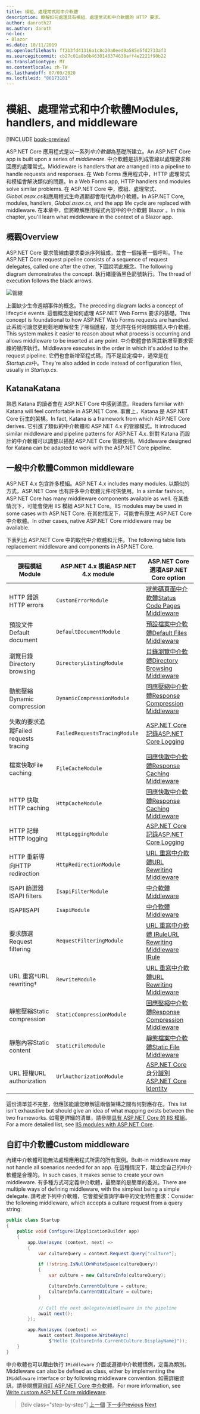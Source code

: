 ```yaml
---
title: 模組、處理常式和中介軟體
description: 瞭解如何處理具有模組、處理常式和中介軟體的 HTTP 要求。
author: danroth27
ms.author: daroth
no-loc:
- Blazor
ms.date: 10/11/2019
ms.openlocfilehash: ff2b3fd41316a1c8c20a0eed9a585e5fd2733af3
ms.sourcegitcommit: cb27c01a8b0b4630148374638aff4e2221f90b22
ms.translationtype: MT
ms.contentlocale: zh-TW
ms.lasthandoff: 07/09/2020
ms.locfileid: "86173181"
---
```

# <a name="modules-handlers-and-middleware"></a><span data-ttu-id="11f0b-103">模組、處理常式和中介軟體</span><span class="sxs-lookup"><span data-stu-id="11f0b-103">Modules, handlers, and middleware</span></span>

[!INCLUDE [book-preview](../../../includes/book-preview.md)]

<span data-ttu-id="11f0b-104">ASP.NET Core 應用程式是以一系列*中介軟體*為基礎所建立。</span><span class="sxs-lookup"><span data-stu-id="11f0b-104">An ASP.NET Core app is built upon a series of *middleware*.</span></span> <span data-ttu-id="11f0b-105">中介軟體是排列成管線以處理要求和回應的處理常式。</span><span class="sxs-lookup"><span data-stu-id="11f0b-105">Middleware is handlers that are arranged into a pipeline to handle requests and responses.</span></span> <span data-ttu-id="11f0b-106">在 Web Forms 應用程式中，HTTP 處理常式和模組會解決類似的問題。</span><span class="sxs-lookup"><span data-stu-id="11f0b-106">In a Web Forms app, HTTP handlers and modules solve similar problems.</span></span> <span data-ttu-id="11f0b-107">在 ASP.NET Core 中，模組、處理常式、 *Global.asax.cs*和應用程式生命週期都會取代為中介軟體。</span><span class="sxs-lookup"><span data-stu-id="11f0b-107">In ASP.NET Core, modules, handlers, *Global.asax.cs*, and the app life cycle are replaced with middleware.</span></span> <span data-ttu-id="11f0b-108">在本章中，您將瞭解應用程式內容中的中介軟體 Blazor 。</span><span class="sxs-lookup"><span data-stu-id="11f0b-108">In this chapter, you'll learn what middleware in the context of a Blazor app.</span></span>

## <a name="overview"></a><span data-ttu-id="11f0b-109">概觀</span><span class="sxs-lookup"><span data-stu-id="11f0b-109">Overview</span></span>

<span data-ttu-id="11f0b-110">ASP.NET Core 要求管線由要求委派序列組成，並會一個接著一個呼叫。</span><span class="sxs-lookup"><span data-stu-id="11f0b-110">The ASP.NET Core request pipeline consists of a sequence of request delegates, called one after the other.</span></span> <span data-ttu-id="11f0b-111">下圖說明此概念。</span><span class="sxs-lookup"><span data-stu-id="11f0b-111">The following diagram demonstrates the concept.</span></span> <span data-ttu-id="11f0b-112">執行緒遵循黑色箭號執行。</span><span class="sxs-lookup"><span data-stu-id="11f0b-112">The thread of execution follows the black arrows.</span></span>

![管線](media/middleware/request-delegate-pipeline.png)

<span data-ttu-id="11f0b-114">上圖缺少生命週期事件的概念。</span><span class="sxs-lookup"><span data-stu-id="11f0b-114">The preceding diagram lacks a concept of lifecycle events.</span></span> <span data-ttu-id="11f0b-115">這個概念是如何處理 ASP.NET Web Forms 要求的基礎。</span><span class="sxs-lookup"><span data-stu-id="11f0b-115">This concept is foundational to how ASP.NET Web Forms requests are handled.</span></span> <span data-ttu-id="11f0b-116">此系統可讓您更輕鬆地瞭解發生了哪個進程，並允許在任何時間點插入中介軟體。</span><span class="sxs-lookup"><span data-stu-id="11f0b-116">This system makes it easier to reason about what process is occurring and allows middleware to be inserted at any point.</span></span> <span data-ttu-id="11f0b-117">中介軟體會依照其新增至要求管線的循序執行。</span><span class="sxs-lookup"><span data-stu-id="11f0b-117">Middleware executes in the order in which it's added to the request pipeline.</span></span> <span data-ttu-id="11f0b-118">它們也會新增至程式碼，而不是設定檔中，通常是在*Startup.cs*中。</span><span class="sxs-lookup"><span data-stu-id="11f0b-118">They're also added in code instead of configuration files, usually in *Startup.cs*.</span></span>

## <a name="katana"></a><span data-ttu-id="11f0b-119">Katana</span><span class="sxs-lookup"><span data-stu-id="11f0b-119">Katana</span></span>

<span data-ttu-id="11f0b-120">熟悉 Katana 的讀者會在 ASP.NET Core 中感到滿意。</span><span class="sxs-lookup"><span data-stu-id="11f0b-120">Readers familiar with Katana will feel comfortable in ASP.NET Core.</span></span> <span data-ttu-id="11f0b-121">事實上，Katana 是 ASP.NET Core 衍生的架構。</span><span class="sxs-lookup"><span data-stu-id="11f0b-121">In fact, Katana is a framework from which ASP.NET Core derives.</span></span> <span data-ttu-id="11f0b-122">它引進了類似的中介軟體和 ASP.NET 4.x 的管線模式。</span><span class="sxs-lookup"><span data-stu-id="11f0b-122">It introduced similar middleware and pipeline patterns for ASP.NET 4.x.</span></span> <span data-ttu-id="11f0b-123">針對 Katana 而設計的中介軟體可以調整以搭配 ASP.NET Core 管線使用。</span><span class="sxs-lookup"><span data-stu-id="11f0b-123">Middleware designed for Katana can be adapted to work with the ASP.NET Core pipeline.</span></span>

## <a name="common-middleware"></a><span data-ttu-id="11f0b-124">一般中介軟體</span><span class="sxs-lookup"><span data-stu-id="11f0b-124">Common middleware</span></span>

<span data-ttu-id="11f0b-125">ASP.NET 4.x 包含許多模組。</span><span class="sxs-lookup"><span data-stu-id="11f0b-125">ASP.NET 4.x includes many modules.</span></span> <span data-ttu-id="11f0b-126">以類似的方式，ASP.NET Core 也有許多中介軟體元件可供使用。</span><span class="sxs-lookup"><span data-stu-id="11f0b-126">In a similar fashion, ASP.NET Core has many middleware components available as well.</span></span> <span data-ttu-id="11f0b-127">在某些情況下，可能會使用 IIS 模組 ASP.NET Core。</span><span class="sxs-lookup"><span data-stu-id="11f0b-127">IIS modules may be used in some cases with ASP.NET Core.</span></span> <span data-ttu-id="11f0b-128">在其他情況下，可能會有原生 ASP.NET Core 中介軟體。</span><span class="sxs-lookup"><span data-stu-id="11f0b-128">In other cases, native ASP.NET Core middleware may be available.</span></span>

<span data-ttu-id="11f0b-129">下表列出 ASP.NET Core 中的取代中介軟體和元件。</span><span class="sxs-lookup"><span data-stu-id="11f0b-129">The following table lists replacement middleware and components in ASP.NET Core.</span></span>

|<span data-ttu-id="11f0b-130">課程模組</span><span class="sxs-lookup"><span data-stu-id="11f0b-130">Module</span></span>                 |<span data-ttu-id="11f0b-131">ASP.NET 4.x 模組</span><span class="sxs-lookup"><span data-stu-id="11f0b-131">ASP.NET 4.x module</span></span>           |<span data-ttu-id="11f0b-132">ASP.NET Core 選項</span><span class="sxs-lookup"><span data-stu-id="11f0b-132">ASP.NET Core option</span></span>|
|-----------------------|-----------------------------|-------------------|
|<span data-ttu-id="11f0b-133">HTTP 錯誤</span><span class="sxs-lookup"><span data-stu-id="11f0b-133">HTTP errors</span></span>            |`CustomErrorModule`          |[<span data-ttu-id="11f0b-134">狀態碼頁面中介軟體</span><span class="sxs-lookup"><span data-stu-id="11f0b-134">Status Code Pages Middleware</span></span>](/aspnet/core/fundamentals/error-handling#usestatuscodepages)|
|<span data-ttu-id="11f0b-135">預設文件</span><span class="sxs-lookup"><span data-stu-id="11f0b-135">Default document</span></span>       |`DefaultDocumentModule`      |[<span data-ttu-id="11f0b-136">預設檔案中介軟體</span><span class="sxs-lookup"><span data-stu-id="11f0b-136">Default Files Middleware</span></span>](/aspnet/core/fundamentals/static-files#serve-a-default-document)|
|<span data-ttu-id="11f0b-137">瀏覽目錄</span><span class="sxs-lookup"><span data-stu-id="11f0b-137">Directory browsing</span></span>     |`DirectoryListingModule`     |[<span data-ttu-id="11f0b-138">目錄瀏覽中介軟體</span><span class="sxs-lookup"><span data-stu-id="11f0b-138">Directory Browsing Middleware</span></span>](/aspnet/core/fundamentals/static-files#enable-directory-browsing)|
|<span data-ttu-id="11f0b-139">動態壓縮</span><span class="sxs-lookup"><span data-stu-id="11f0b-139">Dynamic compression</span></span>    |`DynamicCompressionModule`   |[<span data-ttu-id="11f0b-140">回應壓縮中介軟體</span><span class="sxs-lookup"><span data-stu-id="11f0b-140">Response Compression Middleware</span></span>](/aspnet/core/performance/response-compression)|
|<span data-ttu-id="11f0b-141">失敗的要求追蹤</span><span class="sxs-lookup"><span data-stu-id="11f0b-141">Failed requests tracing</span></span>|`FailedRequestsTracingModule`|[<span data-ttu-id="11f0b-142">ASP.NET Core 記錄</span><span class="sxs-lookup"><span data-stu-id="11f0b-142">ASP.NET Core Logging</span></span>](/aspnet/core/fundamentals/logging/index#tracesource-provider)|
|<span data-ttu-id="11f0b-143">檔案快取</span><span class="sxs-lookup"><span data-stu-id="11f0b-143">File caching</span></span>           |`FileCacheModule`            |[<span data-ttu-id="11f0b-144">回應快取中介軟體</span><span class="sxs-lookup"><span data-stu-id="11f0b-144">Response Caching Middleware</span></span>](/aspnet/core/performance/caching/middleware)|
|<span data-ttu-id="11f0b-145">HTTP 快取</span><span class="sxs-lookup"><span data-stu-id="11f0b-145">HTTP caching</span></span>           |`HttpCacheModule`            |[<span data-ttu-id="11f0b-146">回應快取中介軟體</span><span class="sxs-lookup"><span data-stu-id="11f0b-146">Response Caching Middleware</span></span>](/aspnet/core/performance/caching/middleware)|
|<span data-ttu-id="11f0b-147">HTTP 記錄</span><span class="sxs-lookup"><span data-stu-id="11f0b-147">HTTP logging</span></span>           |`HttpLoggingModule`          |[<span data-ttu-id="11f0b-148">ASP.NET Core 記錄</span><span class="sxs-lookup"><span data-stu-id="11f0b-148">ASP.NET Core Logging</span></span>](/aspnet/core/fundamentals/logging/index)|
|<span data-ttu-id="11f0b-149">HTTP 重新導向</span><span class="sxs-lookup"><span data-stu-id="11f0b-149">HTTP redirection</span></span>       |`HttpRedirectionModule`      |[<span data-ttu-id="11f0b-150">URL 重寫中介軟體</span><span class="sxs-lookup"><span data-stu-id="11f0b-150">URL Rewriting Middleware</span></span>](/aspnet/core/fundamentals/url-rewriting)|
|<span data-ttu-id="11f0b-151">ISAPI 篩選器</span><span class="sxs-lookup"><span data-stu-id="11f0b-151">ISAPI filters</span></span>          |`IsapiFilterModule`          |[<span data-ttu-id="11f0b-152">中介軟體</span><span class="sxs-lookup"><span data-stu-id="11f0b-152">Middleware</span></span>](/aspnet/core/fundamentals/middleware/index)|
|<span data-ttu-id="11f0b-153">ISAPI</span><span class="sxs-lookup"><span data-stu-id="11f0b-153">ISAPI</span></span>                  |`IsapiModule`                |[<span data-ttu-id="11f0b-154">中介軟體</span><span class="sxs-lookup"><span data-stu-id="11f0b-154">Middleware</span></span>](/aspnet/core/fundamentals/middleware/index)|
|<span data-ttu-id="11f0b-155">要求篩選</span><span class="sxs-lookup"><span data-stu-id="11f0b-155">Request filtering</span></span>      |`RequestFilteringModule`     |[<span data-ttu-id="11f0b-156">URL 重寫中介軟體 IRule</span><span class="sxs-lookup"><span data-stu-id="11f0b-156">URL Rewriting Middleware IRule</span></span>](/aspnet/core/fundamentals/url-rewriting#irule-based-rule)|
|<span data-ttu-id="11f0b-157">URL 重寫&#8224;</span><span class="sxs-lookup"><span data-stu-id="11f0b-157">URL rewriting&#8224;</span></span>   |`RewriteModule`              |[<span data-ttu-id="11f0b-158">URL 重寫中介軟體</span><span class="sxs-lookup"><span data-stu-id="11f0b-158">URL Rewriting Middleware</span></span>](/aspnet/core/fundamentals/url-rewriting)|
|<span data-ttu-id="11f0b-159">靜態壓縮</span><span class="sxs-lookup"><span data-stu-id="11f0b-159">Static compression</span></span>     |`StaticCompressionModule`    |[<span data-ttu-id="11f0b-160">回應壓縮中介軟體</span><span class="sxs-lookup"><span data-stu-id="11f0b-160">Response Compression Middleware</span></span>](/aspnet/core/performance/response-compression)|
|<span data-ttu-id="11f0b-161">靜態內容</span><span class="sxs-lookup"><span data-stu-id="11f0b-161">Static content</span></span>         |`StaticFileModule`           |[<span data-ttu-id="11f0b-162">靜態檔案中介軟體</span><span class="sxs-lookup"><span data-stu-id="11f0b-162">Static File Middleware</span></span>](/aspnet/core/fundamentals/static-files)|
|<span data-ttu-id="11f0b-163">URL 授權</span><span class="sxs-lookup"><span data-stu-id="11f0b-163">URL authorization</span></span>      |`UrlAuthorizationModule`     |[<span data-ttu-id="11f0b-164">ASP.NET Core 身分識別</span><span class="sxs-lookup"><span data-stu-id="11f0b-164">ASP.NET Core Identity</span></span>](/aspnet/core/security/authentication/identity)|

<span data-ttu-id="11f0b-165">這份清單並不完整，但應該能讓您瞭解這兩個架構之間有何對應存在。</span><span class="sxs-lookup"><span data-stu-id="11f0b-165">This list isn't exhaustive but should give an idea of what mapping exists between the two frameworks.</span></span> <span data-ttu-id="11f0b-166">如需更詳細的清單，請參閱[具有 ASP.NET Core 的 IIS 模組](/aspnet/core/host-and-deploy/iis/modules)。</span><span class="sxs-lookup"><span data-stu-id="11f0b-166">For a more detailed list, see [IIS modules with ASP.NET Core](/aspnet/core/host-and-deploy/iis/modules).</span></span>

## <a name="custom-middleware"></a><span data-ttu-id="11f0b-167">自訂中介軟體</span><span class="sxs-lookup"><span data-stu-id="11f0b-167">Custom middleware</span></span>

<span data-ttu-id="11f0b-168">內建中介軟體可能無法處理應用程式所需的所有案例。</span><span class="sxs-lookup"><span data-stu-id="11f0b-168">Built-in middleware may not handle all scenarios needed for an app.</span></span> <span data-ttu-id="11f0b-169">在這種情況下，建立您自己的中介軟體是合理的。</span><span class="sxs-lookup"><span data-stu-id="11f0b-169">In such cases, it makes sense to create your own middleware.</span></span> <span data-ttu-id="11f0b-170">有多種方式可定義中介軟體，最簡單的是簡單的委派。</span><span class="sxs-lookup"><span data-stu-id="11f0b-170">There are multiple ways of defining middleware, with the simplest being a simple delegate.</span></span> <span data-ttu-id="11f0b-171">請考慮下列中介軟體，它會接受查詢字串中的文化特性要求：</span><span class="sxs-lookup"><span data-stu-id="11f0b-171">Consider the following middleware, which accepts a culture request from a query string:</span></span>

```csharp
public class Startup
{
    public void Configure(IApplicationBuilder app)
    {
        app.Use(async (context, next) =>
        {
            var cultureQuery = context.Request.Query["culture"];

            if (!string.IsNullOrWhiteSpace(cultureQuery))
            {
                var culture = new CultureInfo(cultureQuery);

                CultureInfo.CurrentCulture = culture;
                CultureInfo.CurrentUICulture = culture;
            }

            // Call the next delegate/middleware in the pipeline
            await next();
        });

        app.Run(async (context) =>
            await context.Response.WriteAsync(
                $"Hello {CultureInfo.CurrentCulture.DisplayName}"));
    }
}
```

<span data-ttu-id="11f0b-172">中介軟體也可以藉由執行 `IMiddleware` 介面或遵循中介軟體慣例，定義為類別。</span><span class="sxs-lookup"><span data-stu-id="11f0b-172">Middleware can also be defined as class, either by implementing the `IMiddleware` interface or by following middleware convention.</span></span> <span data-ttu-id="11f0b-173">如需詳細資訊，請參閱[撰寫自訂 ASP.NET Core 中介軟體](/aspnet/core/fundamentals/middleware/write)。</span><span class="sxs-lookup"><span data-stu-id="11f0b-173">For more information, see [Write custom ASP.NET Core middleware](/aspnet/core/fundamentals/middleware/write).</span></span>

>[!div class="step-by-step"]
><span data-ttu-id="11f0b-174">[上一個](data.md) 
>[下一步](config.md)</span><span class="sxs-lookup"><span data-stu-id="11f0b-174">[Previous](data.md)
[Next](config.md)</span></span>
